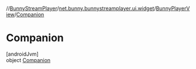 //[BunnyStreamPlayer](../../../../index.md)/[net.bunny.bunnystreamplayer.ui.widget](../../index.md)/[BunnyPlayerView](../index.md)/[Companion](index.md)

# Companion

[androidJvm]\
object [Companion](index.md)
